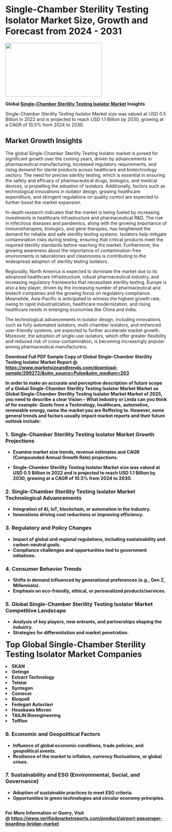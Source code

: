 <H1>Single-Chamber Sterility Testing Isolator Market Size, Growth and Forecast from 2024 - 2031</H1><img class="aligncenter size-medium wp-image-584254" src="https://thirdeyenews.in/wp-content/uploads/2024/09/Global-Market-Research-300x168.jpeg" alt="" width="300" height="168" /><p><strong>Global&nbsp;<a href="https://www.marketsizeandtrends.com/download-sample/299272/&amp;utm_source=Pulse&amp;utm_medium=203">Single-Chamber Sterility Testing Isolator Market</a> Insights</strong></p><p>Single-Chamber Sterility Testing Isolator Market size was valued at USD 0.5 Billion in 2022 and is projected to reach USD 1.1 Billion by 2030, growing at a CAGR of 10.5% from 2024 to 2030.</p><p><h2>Market Growth Insights</h2> <p>The global Single-Chamber Sterility Testing Isolator market is poised for significant growth over the coming years, driven by advancements in pharmaceutical manufacturing, increased regulatory requirements, and rising demand for sterile products across healthcare and biotechnology sectors. The need for precise sterility testing, which is essential in ensuring the safety and efficacy of pharmaceutical drugs, biologics, and medical devices, is propelling the adoption of isolators. Additionally, factors such as technological innovations in isolator design, growing healthcare expenditure, and stringent regulations on quality control are expected to further boost the market expansion.</p> <p><strong></strong></p> <p>In-depth research indicates that the market is being fueled by increasing investments in healthcare infrastructure and pharmaceutical R&D. The rise in infectious diseases and pandemics, along with the growing importance of immunotherapies, biologics, and gene therapies, has heightened the demand for reliable and safe sterility testing systems. Isolators help mitigate contamination risks during testing, ensuring that critical products meet the required sterility standards before reaching the market. Furthermore, the growing awareness about the importance of contamination-free environments in laboratories and cleanrooms is contributing to the widespread adoption of sterility testing isolators.</p> <p>Regionally, North America is expected to dominate the market due to its advanced healthcare infrastructure, robust pharmaceutical industry, and increasing regulatory frameworks that necessitate sterility testing. Europe is also a key player, driven by the increasing number of pharmaceutical and biotech companies and the growing focus on regulatory compliance. Meanwhile, Asia-Pacific is anticipated to witness the highest growth rate, owing to rapid industrialization, healthcare modernization, and rising healthcare needs in emerging economies like China and India.</p> <p>The technological advancements in isolator design, including innovations such as fully automated isolators, multi-chamber isolators, and enhanced user-friendly systems, are expected to further accelerate market growth. Moreover, the adoption of single-use isolators, which offer greater flexibility and reduced risk of cross-contamination, is becoming increasingly popular among pharmaceutical manufacturers.</p> <p><strong></p><p><span class=""><strong>Download Full PDF Sample Copy of Global Single-Chamber Sterility Testing Isolator Market Report</strong> @ <a href="https://www.marketsizeandtrends.com/download-sample/299272/&amp;utm_source=Pulse&amp;utm_medium=203" target="_blank">https://www.marketsizeandtrends.com/download-sample/299272/&amp;utm_source=Pulse&amp;utm_medium=203</a></span></p><p>In order to make an accurate and perceptive description of future scope of a Global&nbsp;Single-Chamber Sterility Testing Isolator Market Market as Global&nbsp;Single-Chamber Sterility Testing Isolator Market Market of 2025, you need to describe a clear Vision &ndash; What Industry or Linda can you think of for example: Quote from a Technology, healthcare, automotive, renewable energy, name the market you are Reffering to. However, some general trends and factors usually impact market reports and their future outlook include:</p><h3>1.&nbsp;<strong>Single-Chamber Sterility Testing Isolator Market Growth Projections</strong></h3><ul><li>Examine market size trends, revenue estimates and CAGR (Compounded Annual Growth Rate) projections.</li><li><p>Single-Chamber Sterility Testing Isolator Market size was valued at USD 0.5 Billion in 2022 and is projected to reach USD 1.1 Billion by 2030, growing at a CAGR of 10.5% from 2024 to 2030.</p></li></ul><h3>2.&nbsp;<strong>Single-Chamber Sterility Testing Isolator Market Technological Advancements</strong></h3><ul><li>Integration of AI, IoT, blockchain, or automation in the industry.</li><li>Innovations driving cost reductions or improving efficiency.</li></ul><h3>3.&nbsp;<strong>Regulatory and Policy Changes</strong></h3><ul><li>Impact of global and regional regulations, including sustainability and carbon-neutral goals.</li><li>Compliance challenges and opportunities tied to government initiatives.</li></ul><h3>4.&nbsp;<strong>Consumer Behavior Trends</strong></h3><ul><li>Shifts in demand influenced by generational preferences (e.g., Gen Z, Millennials).</li><li>Emphasis on eco-friendly, ethical, or personalized products/services.</li></ul><h3>5.&nbsp;<strong>Global Single-Chamber Sterility Testing Isolator Market Competitive Landscape</strong></h3><ul><li>Analysis of key players, new entrants, and partnerships shaping the industry.</li><li>Strategies for differentiation and market penetration.</li></ul><p data-pm-slice="1 1 []"><span style="color: inherit; font-family: inherit; font-size: 25px;">Top Global Single-Chamber Sterility Testing Isolator Market Companies</span></p><div class="" data-test-id=""><p><li>SKAN</li><li> Getinge</li><li> Extract Technology</li><li> Telstar</li><li> Syntegon</li><li> Comecer</li><li> Bioquell</li><li> Fedegari Autoclavi</li><li> Hosokawa Micron</li><li> TAILIN Bioengineering</li><li> Tofflon</li></p></div><h3>6.&nbsp;<strong>Economic and Geopolitical Factors</strong></h3><ul><li>Influence of global economic conditions, trade policies, and geopolitical events.</li><li>Resilience of the market to inflation, currency fluctuations, or global crises.</li></ul><h3>7.&nbsp;<strong>Sustainability and ESG (Environmental, Social, and Governance)</strong></h3><ul><li>Adoption of sustainable practices to meet ESG criteria.</li><li>Opportunities in green technologies and circular economy principles.</li></ul><h2><strong style="font-size: 14px;">For More Information or Query, Visit @&nbsp;</strong><a style="background-color: #ffffff; font-size: 14px;" href="https://www.marketsizeandtrends.com/report/single-chamber-sterility-testing-isolator-market/" target="_blank">https://www.verifiedmarketreports.com/product/airport-passenger-boarding-bridge-market</a></h2>
